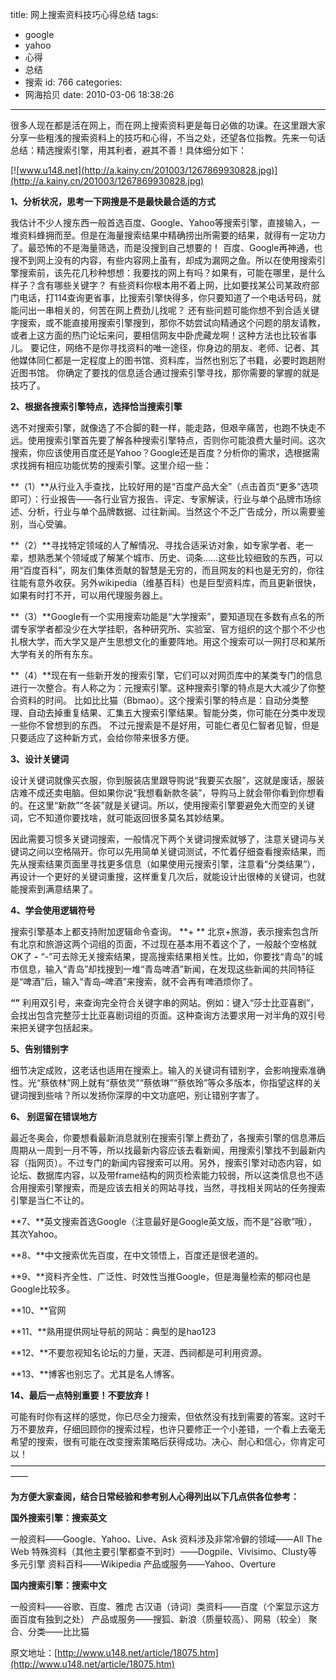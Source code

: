 title: 网上搜索资料技巧心得总结
tags:
  - google
  - yahoo
  - 心得
  - 总结
  - 搜索
id: 766
categories:
  - 网海拾贝
date: 2010-03-06 18:38:26
---

很多人现在都是活在网上，而在网上搜索资料更是每日必做的功课。在这里跟大家分享一些粗浅的搜索资料上的技巧和心得，不当之处，还望各位指教。先来一句话总结：精选搜索引擎，用其利者，避其不善！具体细分如下：

[![www.u148.net](http://a.kainy.cn/201003/1267869930828.jpg)](http://a.kainy.cn/201003/1267869930828.jpg)<!--more-->

**1、分析状况，思考一下网搜是不是最快最合适的方式**

我估计不少人搜东西一般首选百度、Google、Yahoo等搜索引擎，直接输入，一堆资料蜂拥而至。但是在海量搜索结果中精确捞出所需要的结果，就得有一定功力了。最恐怖的不是海量筛选，而是没搜到自己想要的！
百度、Google再神通，也搜不到网上没有的内容，有些内容网上虽有，却成为漏网之鱼。所以在使用搜索引擎搜索前，该先花几秒种想想：我要找的网上有吗？如果有，可能在哪里，是什么样子？含有哪些关键字？
有些资料你根本用不着上网，比如要找某公司某政府部门电话，打114查询更省事，比搜索引擎快得多，你只要知道了一个电话号码，就能问出一串相关的，何苦在网上费劲儿找呢？
还有些问题可能你想不到合适关键字搜索，或不能直接用搜索引擎搜到，那你不妨尝试向精通这个问题的朋友请教，或者上这方面的热门论坛来问，要相信网友中卧虎藏龙啊！这种方法也比较省事儿。
要记住，网络不是你寻找资料的唯一途径，你身边的朋友、老师、记者、其他媒体同仁都是一定程度上的图书馆、资料库，当然也别忘了书籍，必要时跑趟附近图书馆。
你确定了要找的信息适合通过搜索引擎寻找，那你需要的掌握的就是技巧了。

**2、根据各搜索引擎特点，选择恰当搜索引擎**

选不对搜索引擎，就像选了不合脚的鞋一样，能走路，但艰辛痛苦，也跑不快走不远。使用搜索引擎首先要了解各种搜索引擎特点，否则你可能浪费大量时间。这次搜索，你应该使用百度还是Yahoo？Google还是百度？分析你的需求，选根据需求找拥有相应功能优势的搜索引擎。这里介绍一些：

**（1）**从行业入手查找，比较好用的是“百度产品大全”（点击首页“更多”选项即可）：行业报告——各行业官方报告、评定、专家解读，行业与单个品牌市场综述、分析，行业与单个品牌数据、过往新闻。当然这个不乏广告成分，所以需要鉴别，当心受骗。

**（2）**寻找特定领域的人了解情况、寻找合适采访对象，如专家学者、老一辈，想熟悉某个领域或了解某个城市、历史、词条……这些比较细致的东西，可以用“百度百科”，网友们集体贡献的智慧是无穷的，而且网友的料也是无穷的，你往往能有意外收获。另外wikipedia（维基百科）也是巨型资料库，而且更新很快，如果有时打不开，可以用代理服务器上。

**（3）**Google有一个实用搜索功能是“大学搜索”，要知道现在多数有点名的所谓专家学者都没少在大学挂职，各种研究所、实验室、官方组织的这个那个不少也扎根大学，而大学又是产生思想文化的重要阵地。用这个搜索可以一网打尽和某所大学有关的所有东东。

**（4）**现在有一些新开发的搜索引擎，它们可以对网页库中的某类专门的信息进行一次整合。有人称之为：元搜索引擎。这种搜索引擎的特点是大大减少了你整合资料的时间。
比如比比猫（Bbmao）。这个搜索引擎的特点是：自动分类整理、自动去掉重复结果、汇集五大搜索引擎结果。智能分类，你可能在分类中发现一些你不曾想到的东西。
不过元搜索是不是好用，可能仁者见仁智者见智，但是只要适应了这种新方式，会给你带来很多方便。

**3、设计关键词**

设计关键词就像买衣服，你到服装店里跟导购说“我要买衣服”，这就是废话，服装店难不成还卖电脑。但如果你说“我想看新款冬装”，导购马上就会带你看到你想看的。在这里“新款”“冬装”就是关键词。所以，使用搜索引擎要避免大而空的关键词，它不知道你要找啥，就可能返回很多莫名其妙结果。

因此需要习惯多关键词搜索，一般情况下两个关键词搜索就够了，注意关键词与关键词之间以空格隔开。你可以先用简单关键词测试，不忙着仔细查看搜索结果，而先从搜索结果页面里寻找更多信息（如果使用元搜索引擎，注意看“分类结果”），再设计一个更好的关键词重搜，这样重复几次后，就能设计出很棒的关键词，也就能搜索到满意结果了。

**4、学会使用逻辑符号**

搜索引擎基本上都支持附加逻辑命令查询。
**+ **
北京+旅游，表示搜索包含所有北京和旅游这两个词组的页面，不过现在基本用不着这个了，一般敲个空格就OK了
**-**
“-”可去除无关搜索结果，提高搜索结果相关性。比如，你要找“青岛”的城市信息，输入“青岛”却找搜到一堆“青岛啤酒”新闻，在发现这些新闻的共同特征是“啤酒”后，输入“青岛–啤酒”来搜索，就不会再有啤酒烦你了。

**“”**
利用双引号，来查询完全符合关键字串的网站。例如：键入“莎士比亚喜剧”，会找出包含完整莎士比亚喜剧词组的页面。这种查询方法要求用一对半角的双引号来把关键字包括起来。

**5、告别错别字**

细节决定成败，这老话也适用在搜索上。输入的关键词有错别字，会影响搜索准确性。光“蔡依林”网上就有“蔡依灵”“蔡依琳”“蔡依玲”等众多版本，你指望这样的关键词搜到些啥？所以发扬你深厚的中文功底吧，别让错别字害了。

**6、 别逗留在错误地方**

最近冬奥会，你要想看最新消息就别在搜索引擎上费劲了，各搜索引擎的信息滞后周期从一周到一月不等，所以找最新内容应该去看新闻，用搜索引擎找不到最新内容（指网页）。不过专门的新闻内容搜索可以用。另外，搜索引擎对动态内容，如论坛、数据库内容，以及带frame结构的网页检索能力较弱，所以这类信息也不适合用搜索引擎搜索，而是应该去相关的网站寻找，当然，寻找相关网站的任务搜索引擎是当仁不让的。

**7、**英文搜索首选Google（注意最好是Google英文版，而不是“谷歌”哦），其次Yahoo。

**8、**中文搜索优先百度，在中文领悟上，百度还是很老道的。

**9、**资料齐全性、广泛性、时效性当推Google，但是海量检索的郁闷也是Google比较多。

**10、**官网

**11、**熟用提供网址导航的网站：典型的是hao123

**12、**不要忽视知名论坛的力量，天涯、西祠都是可利用资源。

**13、**博客也别忘了。尤其是名人博客。

**14、最后一点特别重要！不要放弃！**

可能有时你有这样的感觉，你已尽全力搜索，但依然没有找到需要的答案。这时千万不要放弃，仔细回顾你的搜索过程，也许只要修正一个小差错，一个看上去毫无希望的搜索，很有可能在改变搜索策略后获得成功。决心、耐心和信心，你肯定可以！
——————————————————————————————————————

**为方便大家查阅，结合日常经验和参考别人心得列出以下几点供各位参考：**

**国外搜索引擎：搜索英文**

一般资料——Google、Yahoo、Live、Ask
资料涉及非常冷僻的领域——All The Web
特殊资料（其他主要引擎都查不到时）——Dogpile、Vivisimo、Clusty等多元引擎
资料百科——Wikipedia
产品或服务——Yahoo、Overture

**国内搜索引擎：搜索中文**

一般资料——谷歌、百度、雅虎
古汉语（诗词）类资料——百度（个案显示这方面百度有独到之处）
产品或服务——搜狐、新浪（质量较高）、网易（较全）
聚合、分类——比比猫

原文地址：[http://www.u148.net/article/18075.htm](http://www.u148.net/article/18075.htm)